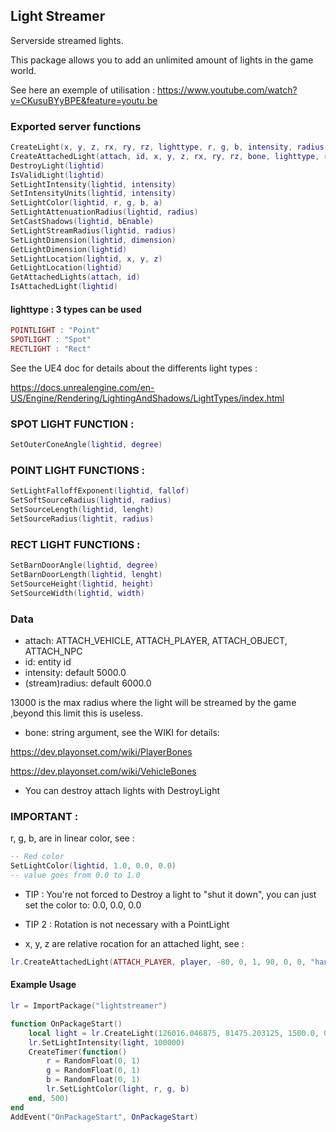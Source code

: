 ## Light Streamer

Serverside streamed lights.

This package allows you to add an unlimited amount of lights in the game world.

See here an exemple of utilisation : https://www.youtube.com/watch?v=CKusuBYyBPE&feature=youtu.be

### Exported server functions
```Lua
CreateLight(x, y, z, rx, ry, rz, lighttype, r, g, b, intensity, radius)
CreateAttachedLight(attach, id, x, y, z, rx, ry, rz, bone, lighttype, r, g, b, intensity, radius)
DestroyLight(lightid)
IsValidLight(lightid)
SetLightIntensity(lightid, intensity)
SetIntensityUnits(lightid, intensity)
SetLightColor(lightid, r, g, b, a)
SetLightAttenuationRadius(lightid, radius)
SetCastShadows(lightid, bEnable)
SetLightStreamRadius(lightid, radius)
SetLightDimension(lightid, dimension)
GetLightDimension(lightid)
SetLightLocation(lightid, x, y, z)
GetLightLocation(lightid)
GetAttachedLights(attach, id)
IsAttachedLight(lightid)
```

#### lighttype : 3 types can be used

```Lua 
POINTLIGHT : "Point"
SPOTLIGHT : "Spot" 
RECTLIGHT : "Rect"
```

See the UE4 doc for details about the differents light types :

https://docs.unrealengine.com/en-US/Engine/Rendering/LightingAndShadows/LightTypes/index.html

### SPOT LIGHT FUNCTION :
```Lua 
SetOuterConeAngle(lightid, degree)
```

### POINT LIGHT FUNCTIONS :
```Lua 
SetLightFalloffExponent(lightid, fallof)
SetSoftSourceRadius(lightid, radius)
SetSourceLength(lightid, lenght)
SetSourceRadius(lightit, radius)
```

### RECT LIGHT FUNCTIONS :
```Lua 
SetBarnDoorAngle(lightid, degree)
SetBarnDoorLength(lightid, lenght)
SetSourceHeight(lightid, height)
SetSourceWidth(lightid, width)
```

### Data

- attach: ATTACH_VEHICLE, ATTACH_PLAYER, ATTACH_OBJECT, ATTACH_NPC
- id: entity id
- intensity: default 5000.0
- (stream)radius: default 6000.0

13000 is the max radius where the light will be streamed by the game ,beyond this limit this is useless.
- bone: string argument, see the WIKI for details:

https://dev.playonset.com/wiki/PlayerBones

https://dev.playonset.com/wiki/VehicleBones
- You can destroy attach lights with DestroyLight

### IMPORTANT : 

r, g, b, are in linear color, see :
```Lua
-- Red color
SetLightColor(lightid, 1.0, 0.0, 0.0)
-- value goes from 0.0 to 1.0
```
- TIP : You're not forced to Destroy a light to "shut it down", you can just set the color to: 0.0, 0.0, 0.0 
- TIP 2 : Rotation is not necessary with a PointLight

- x, y, z are relative rocation for an attached light, see :
```Lua
lr.CreateAttachedLight(ATTACH_PLAYER, player, -80, 0, 1, 90, 0, 0, "hand_r", "Spot")
```

#### Example Usage 
```Lua
lr = ImportPackage("lightstreamer")

function OnPackageStart()
	local light = lr.CreateLight(126016.046875, 81475.203125, 1500.0, 0.0, 0.0, 0.0, "Point")
	lr.SetLightIntensity(light, 100000)
	CreateTimer(function()
		r = RandomFloat(0, 1)
		g = RandomFloat(0, 1)
		b = RandomFloat(0, 1)
		lr.SetLightColor(light, r, g, b)
	end, 500)
end
AddEvent("OnPackageStart", OnPackageStart)
```
